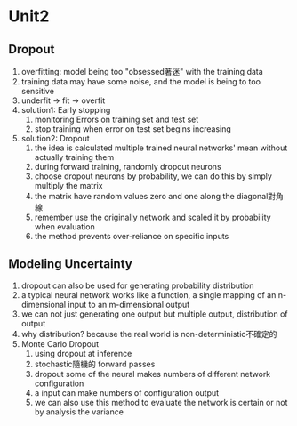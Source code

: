 # Unit2
## Dropout
1. overfitting: model being too "obsessed著迷" with the training data
2. training data may have some noise, and the model is being to too sensitive
3. underfit -> fit -> overfit
4. solution1: Early stopping
    1. monitoring Errors on training set and test set
    2. stop training when error on test set begins increasing
5. solution2: Dropout
    1. the idea is calculated multiple trained neural networks' mean without actually training them
    2. during forward training, randomly dropout neurons
    3. choose dropout neurons by probability, we can do this by simply multiply the matrix
    4. the matrix have random values zero and one along the diagonal對角線
    5. remember use the originally network and scaled it by probability when evaluation
    6. the method prevents over-reliance on specific inputs

## Modeling Uncertainty
1. dropout can also be used for generating probability distribution
2. a typical neural network works like a function, a single mapping of an n-dimensional input to an m-dimensional output
3. we can not just generating one output but multiple output, distribution of output
4. why distribution? because the real world is non-deterministic不確定的
5. Monte Carlo Dropout
    1. using dropout at inference
    2. stochastic隨機的 forward passes
    3. dropout some of the neural makes numbers of different network configuration
    4. a input can make numbers of configuration output
    5. we can also use this method to evaluate the network is certain or not by analysis the variance
